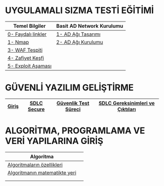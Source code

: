 # UYGULAMALI SIZMA TESTİ EĞİTİMİ  #

|Temel Bilgiler|Basit AD Network Kurulumu|
|---|---|
|[0- Faydalı linkler](https://github.com/gokhangokcen1/BTK-uygulamali-sizma-testi-egitimi-notlari/blob/main/uygulamali-sizma-testi-egitimi/temel-bilgiler/0-faydali-linkler.md)|[1- AD Ağı Tasarımı](https://github.com/gokhangokcen1/BTK-kurs-notlari/blob/main/uygulamali-sizma-testi-egitimi/basit-ad-network-analizi/ad-agi-tasarimi.md) |
|[1- Nmap](https://github.com/gokhangokcen1/BTK-uygulamali-sizma-testi-egitimi-notlari/blob/main/uygulamali-sizma-testi-egitimi/temel-bilgiler/1-nmap.md)|[2- AD Ağı Kurulumu](https://github.com/gokhangokcen1/BTK-kurs-notlari/blob/main/uygulamali-sizma-testi-egitimi/basit-ad-network-analizi/ad-agi-kurulumu.md)|
|[3- WAF Tespiti](https://github.com/gokhangokcen1/BTK-uygulamali-sizma-testi-egitimi-notlari/blob/main/uygulamali-sizma-testi-egitimi/temel-bilgiler/3-WAF-tespiti.md)|
|[4- Zafiyet Keşfi](https://github.com/gokhangokcen1/BTK-uygulamali-sizma-testi-egitimi-notlari/blob/main/uygulamali-sizma-testi-egitimi/temel-bilgiler/4-zafiyet-kesfi.md)|
|[5- Exploit Aşaması](https://github.com/gokhangokcen1/BTK-uygulamali-sizma-testi-egitimi-notlari/blob/main/uygulamali-sizma-testi-egitimi/temel-bilgiler/5-exploit-asamasi.md)|

# GÜVENLİ YAZILIM GELİŞTİRME # 
|[Giriş](https://github.com/gokhangokcen1/BTK-kurs-notlari/blob/main/guvenli-yazilim-gelistirme/0-giris.md)|[SDLC Secure](https://github.com/gokhangokcen1/BTK-kurs-notlari/blob/main/guvenli-yazilim-gelistirme/1-sdlc-secure.md)|[Güvenlik Test Süreci](https://github.com/gokhangokcen1/BTK-kurs-notlari/blob/main/guvenli-yazilim-gelistirme/2-guvenlik-test-sureci.md)|[SDLC Gereksinimleri ve Çıktıları](https://github.com/gokhangokcen1/BTK-kurs-notlari/blob/main/guvenli-yazilim-gelistirme/3-sdlc-gereksinimleri-ve-ciktilari.md)|
|---|---|---|---|

# ALGORİTMA, PROGRAMLAMA VE VERİ YAPILARINA GİRİŞ #
|Algoritma| |
|---|---|
|[Algoritmaların özellikleri](https://github.com/gokhangokcen1/BTK-kurs-notlari/blob/main/algoritma-programlama-ve-veri-yapilarina-giris/algoritma/1-algoritmalarin-ozellikleri.md)||
|[Algoritmanın matematikte yeri](https://github.com/gokhangokcen1/BTK-kurs-notlari/blob/main/algoritma-programlama-ve-veri-yapilarina-giris/algoritma/2-%20algoritmanin-matematikte-yeri.md)||
|||
|||


